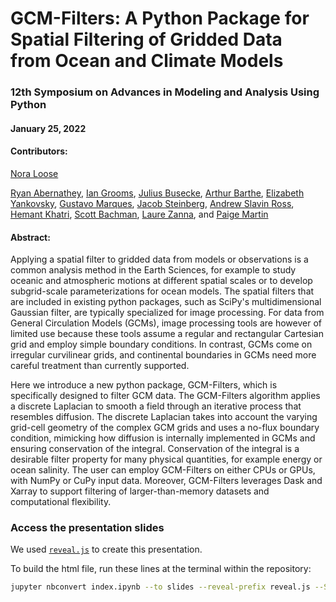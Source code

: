 # GCM-Filters: A Python Package for Spatial Filtering of Gridded Data from Ocean and Climate Models

### 12th Symposium on Advances in Modeling and Analysis Using Python

#### January 25, 2022

#### Contributors: 

[Nora Loose](https://noraloose.github.io/)

[Ryan Abernathey](https://github.com/rabernat), [Ian Grooms](https://github.com/iangrooms), [Julius Busecke](http://jbusecke.github.io/), [Arthur Barthe](https://github.com/arthurBarthe), [Elizabeth Yankovsky](https://github.com/ElizabethYankovsky), [Gustavo Marques](https://github.com/gustavo-marques), [Jacob Steinberg](https://github.com/jakesteinberg), [Andrew Slavin Ross](https://github.com/asross), [Hemant Khatri](https://github.com/hmkhatri), [Scott Bachman](https://github.com/sdbachman), [Laure Zanna](https://github.com/LaureZanna), and [Paige Martin](https://github.com/paigem)

#### Abstract: 

Applying a spatial filter to gridded data from models or observations is a common analysis method in the Earth Sciences, for example to study oceanic and atmospheric motions at different spatial scales or to develop subgrid-scale parameterizations for ocean models. The spatial filters that are included in existing python packages, such as SciPy's multidimensional Gaussian filter, are typically specialized for image processing. For data from General Circulation Models (GCMs), image processing tools are however of limited use because these tools assume a regular and rectangular Cartesian grid and employ simple boundary conditions. In contrast, GCMs come on irregular curvilinear grids, and continental boundaries in GCMs need more careful treatment than currently supported. 

Here we introduce a new python package, GCM-Filters, which is specifically designed to filter GCM data. The GCM-Filters algorithm applies a discrete Laplacian to smooth a field through an iterative process that resembles diffusion. The discrete Laplacian takes into account the varying grid-cell geometry of the complex GCM grids and uses a no-flux boundary condition, mimicking how diffusion is internally implemented in GCMs and ensuring conservation of the integral. Conservation of the integral is a desirable filter property for many physical quantities, for example energy or ocean salinity. The user can employ GCM-Filters on either CPUs or GPUs, with NumPy or CuPy input data. Moreover, GCM-Filters leverages Dask and Xarray to support filtering of larger-than-memory datasets and computational flexibility.

### Access the presentation slides

We used [`reveal.js`](https://github.com/hakimel/reveal.js) to create this presentation.

To build the html file, run these lines at the terminal within the repository:
```bash
jupyter nbconvert index.ipynb --to slides --reveal-prefix reveal.js --SlidesExporter.reveal_transition=none --SlidesExporter.reveal_scroll=True 

```
